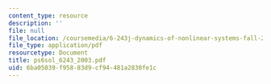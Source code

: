 ```yaml
---
content_type: resource
description: ''
file: null
file_location: /coursemedia/6-243j-dynamics-of-nonlinear-systems-fall-2003/6ba05039f95883d9cf94481a2830fe1c_ps6sol_6243_2003.pdf
file_type: application/pdf
resourcetype: Document
title: ps6sol_6243_2003.pdf
uid: 6ba05039-f958-83d9-cf94-481a2830fe1c
---
```


